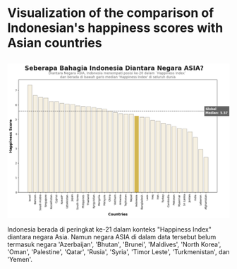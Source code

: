 # Visualization of the comparison of Indonesian's happiness scores with Asian countries
## 
<img src="https://github.com/ajenggtrd/Data-Mining/blob/main/download.png">

Indonesia berada di peringkat ke-21 dalam konteks "Happiness Index" diantara negara Asia. Namun negara ASIA di dalam data tersebut belum termasuk negara 'Azerbaijan', 'Bhutan', 'Brunei', 'Maldives', 'North Korea', 'Oman', 'Palestine', 'Qatar', 'Rusia', 'Syria', 'Timor Leste', 'Turkmenistan', dan 'Yemen'.
